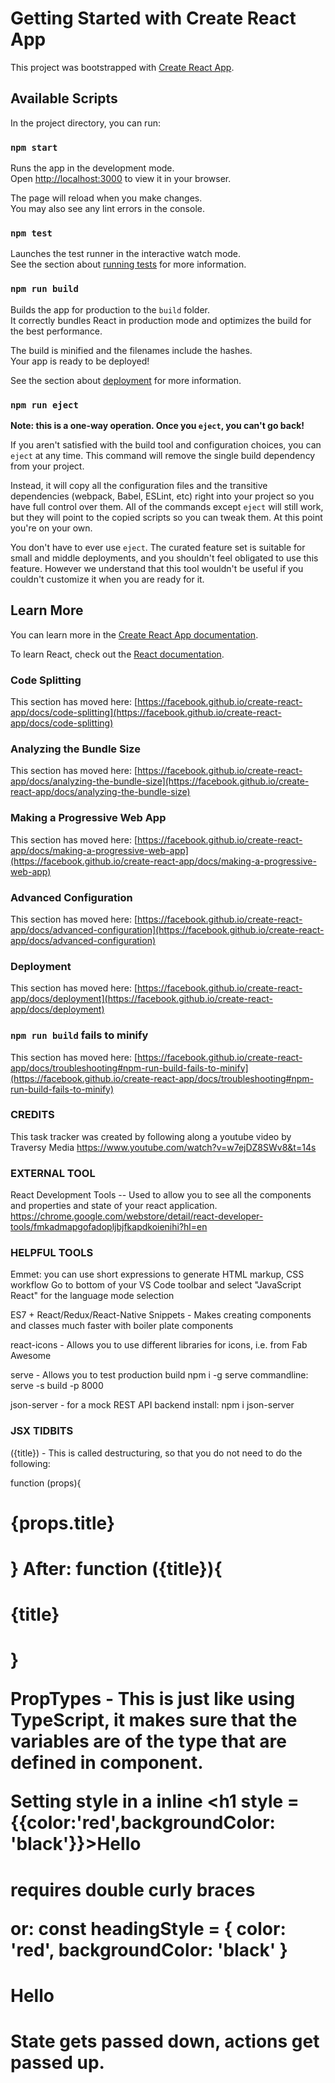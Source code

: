 # Getting Started with Create React App

This project was bootstrapped with [Create React App](https://github.com/facebook/create-react-app).

## Available Scripts

In the project directory, you can run:

### `npm start`

Runs the app in the development mode.\
Open [http://localhost:3000](http://localhost:3000) to view it in your browser.

The page will reload when you make changes.\
You may also see any lint errors in the console.

### `npm test`

Launches the test runner in the interactive watch mode.\
See the section about [running tests](https://facebook.github.io/create-react-app/docs/running-tests) for more information.

### `npm run build`

Builds the app for production to the `build` folder.\
It correctly bundles React in production mode and optimizes the build for the best performance.

The build is minified and the filenames include the hashes.\
Your app is ready to be deployed!

See the section about [deployment](https://facebook.github.io/create-react-app/docs/deployment) for more information.

### `npm run eject`

**Note: this is a one-way operation. Once you `eject`, you can't go back!**

If you aren't satisfied with the build tool and configuration choices, you can `eject` at any time. This command will remove the single build dependency from your project.

Instead, it will copy all the configuration files and the transitive dependencies (webpack, Babel, ESLint, etc) right into your project so you have full control over them. All of the commands except `eject` will still work, but they will point to the copied scripts so you can tweak them. At this point you're on your own.

You don't have to ever use `eject`. The curated feature set is suitable for small and middle deployments, and you shouldn't feel obligated to use this feature. However we understand that this tool wouldn't be useful if you couldn't customize it when you are ready for it.

## Learn More

You can learn more in the [Create React App documentation](https://facebook.github.io/create-react-app/docs/getting-started).

To learn React, check out the [React documentation](https://reactjs.org/).

### Code Splitting

This section has moved here: [https://facebook.github.io/create-react-app/docs/code-splitting](https://facebook.github.io/create-react-app/docs/code-splitting)

### Analyzing the Bundle Size

This section has moved here: [https://facebook.github.io/create-react-app/docs/analyzing-the-bundle-size](https://facebook.github.io/create-react-app/docs/analyzing-the-bundle-size)

### Making a Progressive Web App

This section has moved here: [https://facebook.github.io/create-react-app/docs/making-a-progressive-web-app](https://facebook.github.io/create-react-app/docs/making-a-progressive-web-app)

### Advanced Configuration

This section has moved here: [https://facebook.github.io/create-react-app/docs/advanced-configuration](https://facebook.github.io/create-react-app/docs/advanced-configuration)

### Deployment

This section has moved here: [https://facebook.github.io/create-react-app/docs/deployment](https://facebook.github.io/create-react-app/docs/deployment)

### `npm run build` fails to minify

This section has moved here: [https://facebook.github.io/create-react-app/docs/troubleshooting#npm-run-build-fails-to-minify](https://facebook.github.io/create-react-app/docs/troubleshooting#npm-run-build-fails-to-minify)

### CREDITS
This task tracker was created by following along a youtube video by 
Traversy Media 
https://www.youtube.com/watch?v=w7ejDZ8SWv8&t=14s

### EXTERNAL TOOL
React Development Tools -- Used to allow you to see all the components and properties and state of your react application.
https://chrome.google.com/webstore/detail/react-developer-tools/fmkadmapgofadopljbjfkapdkoienihi?hl=en

### HELPFUL TOOLS
Emmet:  you can use short expressions to generate HTML markup, CSS workflow
Go to bottom of your VS Code toolbar and select "JavaScript React" for the language mode selection

ES7 + React/Redux/React-Native Snippets - Makes creating components and classes much faster with boiler plate components

react-icons - Allows you to use different libraries for icons, i.e. from Fab Awesome

serve - Allows you to test production build
npm i -g serve
commandline: serve -s build -p 8000

json-server - for a mock REST API backend
install: npm i json-server

### JSX TIDBITS
({title}) - This is called destructuring, so that you do not need to do the following:

function (props){
    <h1>{props.title}<h1>
}
After:
function ({title}){
    <h1>{title}<h1>
}

PropTypes - This is just like using TypeScript, it makes sure that the variables are of the type that are defined in component.

Setting style in a inline <h1 style = {{color:'red',backgroundColor: 'black'}}>Hello<h1> requires double curly braces


or:
const headingStyle = {
    color: 'red', 
    backgroundColor: 'black'
}

<h1 style ={headingStyle}>Hello<h1>

State gets passed down, actions get passed up.